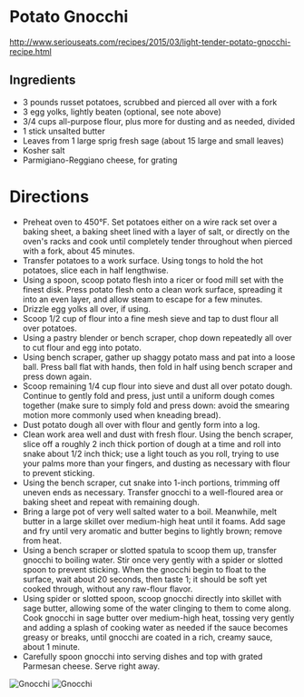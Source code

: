 # Potato Gnocchi
http://www.seriouseats.com/recipes/2015/03/light-tender-potato-gnocchi-recipe.html

## Ingredients
* 3 pounds russet potatoes, scrubbed and pierced all over with a fork
* 3 egg yolks, lightly beaten (optional, see note above)
* 3/4 cups all-purpose flour, plus more for dusting and as needed, divided
* 1 stick unsalted butter
* Leaves from 1 large sprig fresh sage (about 15 large and small leaves)
* Kosher salt
* Parmigiano-Reggiano cheese, for grating

# Directions
* Preheat oven to 450°F. Set potatoes either on a wire rack set over a baking sheet, a baking sheet lined with a layer of salt, or directly on the oven's racks and cook until completely tender throughout when pierced with a fork, about 45 minutes.
* Transfer potatoes to a work surface. Using tongs to hold the hot potatoes, slice each in half lengthwise.
* Using a spoon, scoop potato flesh into a ricer or food mill set with the finest disk. Press potato flesh onto a clean work surface, spreading it into an even layer, and allow steam to escape for a few minutes.
* Drizzle egg yolks all over, if using.
* Scoop 1/2 cup of flour into a fine mesh sieve and tap to dust flour all over potatoes.
* Using a pastry blender or bench scraper, chop down repeatedly all over to cut flour and egg into potato.
* Using bench scraper, gather up shaggy potato mass and pat into a loose ball. Press ball flat with hands, then fold in half using bench scraper and press down again.
* Scoop remaining 1/4 cup flour into sieve and dust all over potato dough. Continue to gently fold and press, just until a uniform dough comes together (make sure to simply fold and press down: avoid the smearing motion more commonly used when kneading bread).
* Dust potato dough all over with flour and gently form into a log.
* Clean work area well and dust with fresh flour. Using the bench scraper, slice off a roughly 2 inch thick portion of dough at a time and roll into snake about 1/2 inch thick; use a light touch as you roll, trying to use your palms more than your fingers, and dusting as necessary with flour to prevent sticking.
* Using the bench scraper, cut snake into 1-inch portions, trimming off uneven ends as necessary. Transfer gnocchi to a well-floured area or baking sheet and repeat with remaining dough.
* Bring a large pot of very well salted water to a boil. Meanwhile, melt butter in a large skillet over medium-high heat until it foams. Add sage and fry until very aromatic and butter begins to lightly brown; remove from heat.
* Using a bench scraper or slotted spatula to scoop them up, transfer gnocchi to boiling water. Stir once very gently with a spider or slotted spoon to prevent sticking. When the gnocchi begin to float to the surface, wait about 20 seconds, then taste 1; it should be soft yet cooked through, without any raw-flour flavor.
* Using spider or slotted spoon, scoop gnocchi directly into skillet with sage butter, allowing some of the water clinging to them to come along. Cook gnocchi in sage butter over medium-high heat, tossing very gently and adding a splash of cooking water as needed if the sauce becomes greasy or breaks, until gnocchi are coated in a rich, creamy sauce, about 1 minute.
* Carefully spoon gnocchi into serving dishes and top with grated Parmesan cheese. Serve right away.

![Gnocchi](http://i.imgur.com/8igQTjI.jpg)
![Gnocchi](http://i.imgur.com/O5Ioh29.jpg)

